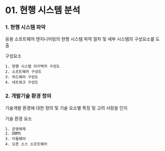 # 01. 현행 시스템 분석

### 1. 현행 시스템 파악

응용 소프트웨어 엔지니어링의 현행 시스템 파악 절차 및 세부 시스템의 구성요소를 도출

구성요소

	1. 현행 시스템 아키텍처 구성도
 	2. 소프트웨어 구성도
 	3. 하드웨어 구성도
 	4. 네트워크 구성도



### 2. 개발기술 환경 정의

기술개발 환경에 대한 정의 및 기술 요소별 특징 및 고려 사랑을 인지

기술 환경 요소

	1. 운영체제
 	2. DBMS
 	3. 미들웨어
 	4. 오픈 소스 소프트웨어